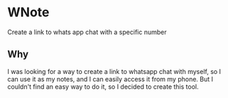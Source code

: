 # WNote

Create a link to whats app chat with a specific number

## Why

I was looking for a way to create a link to whatsapp chat with myself, so I can use it as my notes, and I can easily access it from my phone. But I couldn't find an easy way to do it, so I decided to create this tool.
